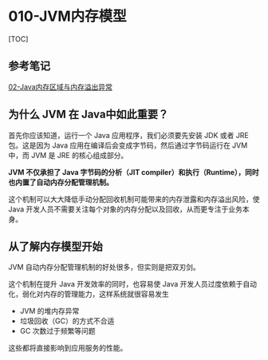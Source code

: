 # 010-JVM内存模型

[TOC]

## 参考笔记

 [02-Java内存区域与内存溢出异常](../../../07-jvm/02-Java内存区域与内存溢出异常/README.md) 

## 为什么 JVM 在 Java中如此重要？

首先你应该知道，运行一个 Java 应用程序，我们必须要先安装 JDK 或者 JRE 包。这是因为 Java 应用在编译后会变成字节码，然后通过字节码运行在 JVM 中，而 JVM 是 JRE 的核心组成部分。

**JVM 不仅承担了 Java 字节码的分析（JIT compiler）和执行（Runtime），同时也内置了自动内存分配管理机制。**

这个机制可以大大降低手动分配回收机制可能带来的内存泄露和内存溢出风险，使 Java 开发人员不需要关注每个对象的内存分配以及回收，从而更专注于业务本身。

## 从了解内存模型开始

JVM 自动内存分配管理机制的好处很多，但实则是把双刃剑。

这个机制在提升 Java 开发效率的同时，也容易使 Java 开发人员过度依赖于自动化，弱化对内存的管理能力，这样系统就很容易发生

- JVM 的堆内存异常
- 垃圾回收（GC）的方式不合适
- GC 次数过于频繁等问题

这些都将直接影响到应用服务的性能。

